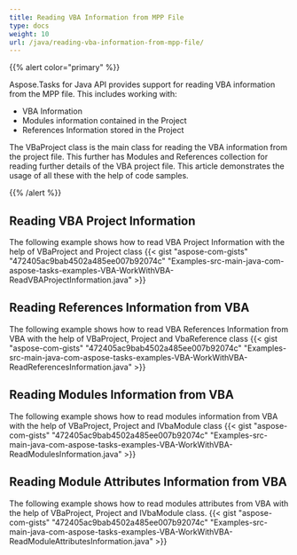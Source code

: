```yaml
---
title: Reading VBA Information from MPP File
type: docs
weight: 10
url: /java/reading-vba-information-from-mpp-file/
---
```


{{% alert color="primary" %}} 

Aspose.Tasks for Java API provides support for reading VBA information from the MPP file. This includes working with:

- VBA Information
- Modules information contained in the Project
- References Information stored in the Project

The VBaProject class is the main class for reading the VBA information from the project file. This further has Modules and References collection for reading further details of the VBA project file. This article demonstrates the usage of all these with the help of code samples.

{{% /alert %}} 
## **Reading VBA Project Information**
The following example shows how to read VBA Project Information with the help of VBaProject and Project class
{{< gist "aspose-com-gists" "472405ac9bab4502a485ee007b92074c" "Examples-src-main-java-com-aspose-tasks-examples-VBA-WorkWithVBA-ReadVBAProjectInformation.java" >}}

## **Reading References Information from VBA**
The following example shows how to read VBA References Information from VBA with the help of VBaProject, Project and VbaReference class
{{< gist "aspose-com-gists" "472405ac9bab4502a485ee007b92074c" "Examples-src-main-java-com-aspose-tasks-examples-VBA-WorkWithVBA-ReadReferencesInformation.java" >}}

## **Reading Modules Information from VBA**
The following example shows how to read modules information from VBA with the help of VBaProject, Project and IVbaModule class
{{< gist "aspose-com-gists" "472405ac9bab4502a485ee007b92074c" "Examples-src-main-java-com-aspose-tasks-examples-VBA-WorkWithVBA-ReadModulesInformation.java" >}}

## **Reading Module Attributes Information from VBA**
The following example shows how to read modules attributes from VBA with the help of VBaProject, Project and IVbaModule class.
{{< gist "aspose-com-gists" "472405ac9bab4502a485ee007b92074c" "Examples-src-main-java-com-aspose-tasks-examples-VBA-WorkWithVBA-ReadModuleAttributesInformation.java" >}}
